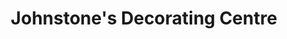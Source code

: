 ---
title: "Johnstone's Decorating Centre"
url: /chelmsford/johnstones-decorating-centre/
shop: Raumausstattung
---